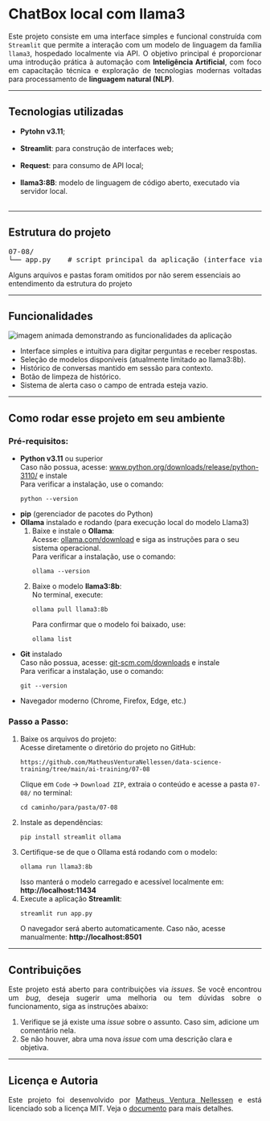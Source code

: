 <h1>ChatBox local com llama3</h1>

<p align="justify">Este projeto consiste em uma interface simples e funcional construída com <code>Streamlit</code> que permite a interação com um modelo de linguagem da família <code>llama3</code>, hospedado localmente via API. O objetivo principal é proporcionar uma introdução prática à automação com <b>Inteligência Artificial</b>, com foco em capacitação técnica e exploração de tecnologias modernas voltadas para processamento de <b>linguagem natural (NLP)</b>.</p>

<hr>

<h2>Tecnologias utilizadas</h2>
<ul>
    <li><strong>Pytohn v3.11</strong>;</li>
    <br>
    <li><strong>Streamlit</strong>: para construção de interfaces web;</li>
    <br>
    <li><strong>Request</strong>: para consumo de API local;</li>
    <br>
    <li><strong>llama3:8B</strong>: modelo de linguagem de código aberto, executado via servidor local.</li>
    <br>
</ul>

<hr>

<h2>Estrutura do projeto</h2>

<pre>
07-08/
└── app.py    # script principal da aplicação (interface via Streamlit + consumo da API (llama3))
</pre>

<p>Alguns arquivos e pastas foram omitidos por não serem essenciais ao entendimento da estrutura do projeto</p>

<hr>

<h2>Funcionalidades</h2>
<img src="./img/demonstration.gif" alt="imagem animada demonstrando as funcionalidades da aplicação"/>
<ul>
  <li>Interface simples e intuitiva para digitar perguntas e receber respostas.</li>
  <li>Seleção de modelos disponíveis (atualmente limitado ao llama3:8b).</li>
  <li>Histórico de conversas mantido em sessão para contexto.</li>
  <li>Botão de limpeza de histórico.</li>
  <li>Sistema de alerta caso o campo de entrada esteja vazio.</li>
</ul>

<hr>

<h2>Como rodar esse projeto em seu ambiente</h2>

<h3>Pré-requisitos:</h3>
<ul>
  <li>
    <b>Python v3.11</b> ou superior
    <br>Caso não possua, acesse: 
    <a href="https://www.python.org/downloads/release/python-3110/" target="_blank">www.python.org/downloads/release/python-3110/</a> e instale
    <br>Para verificar a instalação, use o comando:
    <pre><code>python --version</code></pre>
  </li>
  <li>
    <b>pip</b> (gerenciador de pacotes do Python)
  </li>
  <li>
    <b>Ollama</b> instalado e rodando (para execução local do modelo Llama3)
    <ol>
      <li>
        Baixe e instale o <b>Ollama</b>:
        <br>Acesse: 
        <a href="https://ollama.com/download" target="_blank">ollama.com/download</a> e siga as instruções para o seu sistema operacional.
        <br>Para verificar a instalação, use o comando:
        <pre><code>ollama --version</code></pre>
      </li>
      <li>
        Baixe o modelo <b>llama3:8b</b>:
        <br>No terminal, execute:
        <pre><code>ollama pull llama3:8b</code></pre>
        Para confirmar que o modelo foi baixado, use:
        <pre><code>ollama list</code></pre>
      </li>
    </ol>
  </li>
  <li>
    <b>Git</b> instalado
    <br>Caso não possua, acesse: 
    <a href="https://git-scm.com/downloads" target="_blank">git-scm.com/downloads</a> e instale
    <br>Para verificar a instalação, use o comando:
    <pre><code>git --version</code></pre>
  </li>
  <li>
    Navegador moderno (Chrome, Firefox, Edge, etc.)
  </li>
</ul>

<h3>Passo a Passo:</h3>
<ol>
  <li>
    Baixe os arquivos do projeto:
    <br>Acesse diretamente o diretório do projeto no GitHub:
    <pre><code>https://github.com/MatheusVenturaNellessen/data-science-training/tree/main/ai-training/07-08</code></pre>
    Clique em <code>Code</code> → <code>Download ZIP</code>, extraia o conteúdo e acesse a pasta <code>07-08/</code> no terminal:
    <pre><code>cd caminho/para/pasta/07-08</code></pre>
  </li>
  <li>
    Instale as dependências:
    <pre><code>pip install streamlit ollama</code></pre>
  </li>
  <li>
    Certifique-se de que o Ollama está rodando com o modelo:
    <pre><code>ollama run llama3:8b</code></pre>
    Isso manterá o modelo carregado e acessível localmente em: <b>http://localhost:11434</b>
  </li>
  <li>
    Execute a aplicação <b>Streamlit</b>:
    <pre><code>streamlit run app.py</code></pre>
    O navegador será aberto automaticamente. Caso não, acesse manualmente: <b>http://localhost:8501</b>
  </li>
</ol>

<hr>

<h2>Contribuições</h2>
<p align="justify">Este projeto está aberto para contribuições via <i>issues</i>. Se você encontrou um <i>bug</i>, deseja sugerir uma melhoria ou tem dúvidas sobre o funcionamento, siga as instruções abaixo:</p>
<ol>
    <li>Verifique se já existe uma <i>issue</i> sobre o assunto. Caso sim, adicione um comentário nela.</li>
    <li>Se não houver, abra uma nova <i>issue</i> com uma descrição clara e objetiva.</li>
</ol>

<hr>

<h2>Licença e Autoria</h2>
<p align="justify">Este projeto foi desenvolvido por <a href="https://github.com/MatheusVenturaNellessen">Matheus Ventura Nellessen</a> e está licenciado sob a licença MIT. Veja o <a href="../../LICENSE">documento</a> para mais detalhes.</p>
